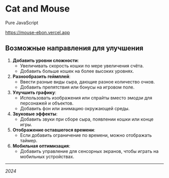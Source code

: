 # Cat and Mouse

Pure JavaScript  

<https://mouse-ebon.vercel.app>

## Возможные направления для улучшения

1. **Добавить уровни сложности**:
    - Увеличивать скорость кошки по мере увеличения счёта.
    - Добавить больше кошек на более высоких уровнях.
2. **Разнообразить геймплей**:
    - Ввести разные виды сыра, дающие разное количество очков.
    - Добавить препятствия или бонусы на игровом поле.
3. **Улучшить графику**:
    - Использовать изображения или спрайты вместо эмодзи для персонажей и объектов.
    - Добавить фон или анимацию окружающей среды.
4. **Звуковые эффекты**:
    - Добавить звуки при сборе сыра, появлении кошки или конце игры.
5. **Отображение оставшегося времени**:
    - Если добавить ограничение по времени, можно отображать таймер.
6. **Мобильная оптимизация**:
    - Добавить управление для сенсорных экранов, чтобы играть на мобильных устройствах.

***

*2024*
